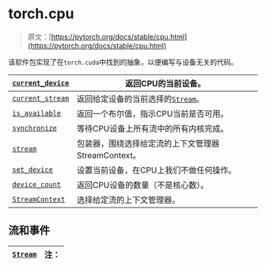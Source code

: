 # torch.cpu

> 原文：[https://pytorch.org/docs/stable/cpu.html](https://pytorch.org/docs/stable/cpu.html)

该软件包实现了在`torch.cuda`中找到的抽象，以便编写与设备无关的代码。

| [`current_device`](generated/torch.cpu.current_device.html#torch.cpu.current_device "torch.cpu.current_device") | 返回CPU的当前设备。 |
| --- | --- |
| [`current_stream`](generated/torch.cpu.current_stream.html#torch.cpu.current_stream "torch.cpu.current_stream") | 返回给定设备的当前选择的[`Stream`](generated/torch.cpu.Stream.html#torch.cpu.Stream "torch.cpu.Stream")。 |
| [`is_available`](generated/torch.cpu.is_available.html#torch.cpu.is_available "torch.cpu.is_available") | 返回一个布尔值，指示CPU当前是否可用。 |
| [`synchronize`](generated/torch.cpu.synchronize.html#torch.cpu.synchronize "torch.cpu.synchronize") | 等待CPU设备上所有流中的所有内核完成。 |
| [`stream`](generated/torch.cpu.stream.html#torch.cpu.stream "torch.cpu.stream") | 包装器，围绕选择给定流的上下文管理器StreamContext。 |
| [`set_device`](generated/torch.cpu.set_device.html#torch.cpu.set_device "torch.cpu.set_device") | 设置当前设备，在CPU上我们不做任何操作。 |
| [`device_count`](generated/torch.cpu.device_count.html#torch.cpu.device_count "torch.cpu.device_count") | 返回CPU设备的数量（不是核心数）。 |
| [`StreamContext`](generated/torch.cpu.StreamContext.html#torch.cpu.StreamContext "torch.cpu.StreamContext") | 选择给定流的上下文管理器。 |

## 流和事件

| [`Stream`](generated/torch.cpu.Stream.html#torch.cpu.Stream "torch.cpu.Stream") | 注： |
| --- | --- |
